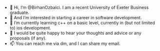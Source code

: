- 👋 Hi, I’m @BirhanOzbalci. I am a recent University of Exeter Business graduate.
- 👀 And I’m interested in starting a career in software development.
- 🌱 I’m currently learning c++ on a basic level, currently in (but not limited to) ios development.
- 💞️ I would be quite happy to hear your thoughts and advice or any proposals (if any).
- 📫 You can reach me via dm, and I can share my email.

<!---
BirhanOzbalci/BirhanOzbalci is a ✨ special ✨ repository because its `README.md` (this file) appears on your GitHub profile.
You can click the Preview link to take a look at your changes.
--->
